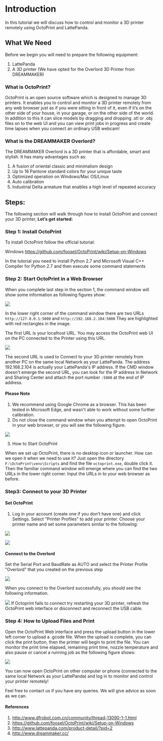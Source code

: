 # Introduction

In this tutorial we will discuss how to control and monitor a 3D printer remotely using OctoPrint and LattePanda.

## What We Need
Before we begin you will need to prepare the following equipment:
1. LattePanda
2. A 3D printer (We have opted for the Overlord 3D Printer from DREAMMAKER)

### What is OctoPrint?

OctoPrint is an open source software which is designed to manage 3D printers. It enables you to control and monitor a 3D printer remotely from any web browser just as if you were sitting in front of it, even if it’s on the other side of your house, in your garage, or on the other side of the world. In addition to this it can slice models by dragging and dropping .stl or .obj files on to the web UI and you can view print jobs in progress and create time lapses when you connect an ordinary USB webcam!

### What is the DREAMMAKER Overlord?
The DREAMMAKER Overlord is a 3D printer that is affordable, smart and stylish. It has many advantages such as:
1. A fusion of oriental classic and minimalism design
2. Up to 16 Pantone standard colors for your unique taste
3. Optimized operation on Windows/Mac OS/Linux
4. Auto calibration
5. Industrial Delta armature that enables a high level of repeated accuracy

## Steps: 

The following section will walk through how to install OctoPrint and connect your 3D printer, **Let’s get started:**

### Step 1: Install OctoPrint
To install OctoPrint follow the official tutorial:<BR>

Windows https://github.com/foosel/OctoPrint/wiki/Setup-on-Windows

In the tutorial you need to install Python 2.7 and Microsoft Visual C++ Compiler for Python 2.7 and then execute some command statements

### Step 2: Start OctoPrint in a Web Browser
When you complete last step in the section 1, the command window will show some information as following figures show:

![](https://i.imgur.com/YWZ0woy.png)

In the lower right corner of the command window there are two URLs `http://127.0.0.1:5000` and `http://192.168.2.104:5000` They are highlighted with red rectangles in the image.

The first URL is your localhost URL. You may access the OctoPrint web UI on the PC connected to the Printer using this URL.

![](https://i.imgur.com/D1RD64p.png)

The second URL is used to Connect to your 3D printer remotely from another PC on the same local Network as your LattePanda. The address 192.168.2.104 is actually your LattePanda's IP address. If the CMD window doesn't emerge the second URL, you can look for the IP address in Network and Sharing Center and attach the port number `:5000` at the end of IP address.

#### Please Note
1. We recommend using Google Chrome as a browser. This has been tested in Microsoft Edge, and wasn't able to work without some further calibration.
2. Do not close the command window when you attempt to open OctoPrint in your web browser, or you will see the following figure.

  ![](https://i.imgur.com/ixkedGO.png)

3. How to Start OctoPrint

When we set up OctoPrint, there is no desktop icon or launcher. How can we open it when we need to use it? Just open the directory `F:\OctoPrint\venv\Scripts` and find the file `octoprint.exe`, double click it.
Then the familiar command window will emerge where you can find the two URLs in the lower right corner. Input the URLs in to your web browser as before.

### Step3: Connect to your 3D Printer

#### Set OctoPrint

1. Log in your account (create one if you don't have one) and click Settings. Select "Printer Profiles" to add your printer. Choose your printer name and set some parameters similar to the following:<BR>

![](https://i.imgur.com/SjgmwWD.png)

![](https://i.imgur.com/gyzZ1Zq.png)

#### Connect to the Overlord
Set the Serial Port and BaudRate as AUTO and select the Printer Profile "Overlord" that you created on the previous step

![](https://i.imgur.com/awBMEmn.png)

When you connect to the Overlord successfully, you should see the following information.

![](https://i.imgur.com/qpo1Cbv.png)
If Octoprint fails to connect try restarting your 3D printer, refresh the OctoPrint web interface or disconnect and reconnect the USB cable.

### Step 4: How to Upload Files and Print

Open the OctoPrint Web interface and press the upload button in the lower left corner to upload a .gcode file. When the upload is complete, you can click the print button, then the printer will begin to print the file. You can monitor the print time elapsed, remaining print time, nozzle temperature and also pause or cancel a running job as the following figure shows:

![](https://i.imgur.com/7M3bE7S.png)

You can now open OctoPrint on other computer or phone (connected to the same local Network as your LattePanda) and log in to monitor and control your printer remotely!

Feel free to contact us if you have any queries. We will give advice as soon as we can.

#### References
1. http://www.dfrobot.com.cn/community/thread-13090-1-1.html
2. https://github.com/foosel/OctoPrint/wiki/Setup-on-Windows
3. http://www.lattepanda.com/product-detail/?pid=2
4. http://www.dreammaker.cc/
